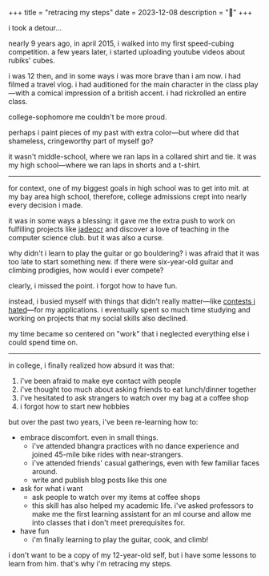 +++
title = "retracing my steps"
date = 2023-12-08
description = "🌱"
+++

i took a detour...

nearly 9 years ago, in april 2015, i walked into my first speed-cubing competition. a few years later, i started uploading youtube videos about rubiks' cubes.

i was 12 then, and in some ways i was more brave than i am now. i had filmed a travel vlog. i had auditioned for the main character in the class play—with a comical impression of a british accent. i had rickrolled an entire class.

college-sophomore me couldn't be more proud.

perhaps i paint pieces of my past with extra color—but where did that shameless, cringeworthy part of myself go?

it wasn't middle-school, where we ran laps in a collared shirt and tie. it was my high school—where we ran laps in shorts and a t-shirt.

---

for context, one of my biggest goals in high school was to get into mit. at my bay area high school, therefore, college admissions crept into nearly every decision i made.

it was in some ways a blessing: it gave me the extra push to work on fulfilling projects like [jadeocr](https://github.com/jadeocr/jadeocr-next) and discover a love of teaching in the computer science club. but it was also a curse.

why didn't i learn to play the guitar or go bouldering? i was afraid that it was too late to start something new. if there were six-year-old guitar and climbing prodigies, how would i ever compete?

clearly, i missed the point. i forgot how to have fun.

instead, i busied myself with things that didn't really matter—like [contests i hated](http://www.usaco.org/)—for my applications. i eventually spent so much time studying and working on projects that my social skills also declined.

my time became so centered on "work" that i neglected everything else i could spend time on.

---

in college, i finally realized how absurd it was that:

1. i've been afraid to make eye contact with people
2. i've thought too much about asking friends to eat lunch/dinner together
3. i've hesitated to ask strangers to watch over my bag at a coffee shop
4. i forgot how to start new hobbies

but over the past two years, i've been re-learning how to:

- embrace discomfort. even in small things.
	- i've attended bhangra practices with no dance experience and joined 45-mile bike rides with near-strangers.
	- i've attended friends' casual gatherings, even with few familiar faces around.
	- write and publish blog posts like this one
- ask for what i want
	- ask people to watch over my items at coffee shops
	- this skill has also helped my academic life. i've asked professors to make me the first learning assistant for an ml course and allow me into classes that i don't meet prerequisites for.
- have fun
	- i'm finally learning to play the guitar, cook, and climb!

i don't want to be a copy of my 12-year-old self, but i have some lessons to learn from him. that's why i'm retracing my steps.

